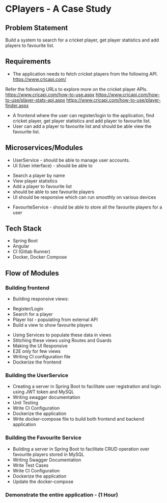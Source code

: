 # CPlayers - A Case Study

## Problem Statement

Build a system to search for a cricket player, get player statistics and add players to favourite list.

## Requirements

- The application needs to fetch cricket players from the following API.
https://www.cricapi.com/

Refer the following URLs to explore more on the cricket player APIs.
https://www.cricapi.com/how-to-use.aspx
https://www.cricapi.com/how-to-use/player-stats-api.aspx
https://www.cricapi.com/how-to-use/player-finder.aspx

- A frontend where the user can register/login to the application, find cricket player, get player statistics and add player to favourite list.
- User can add a player to favourite list and should be able view the favourite list.

## Microservices/Modules
- UserService - should be able to manage user accounts.
- UI (User interface) -  should be able to
* Search a player by name
* View player statistics
* Add a player to favourite list
* should be able to see favourite players
* UI should be responsive which can run smoothly on various devices 
- FavouriteService - should be able to store all the favourite players for a user

## Tech Stack
- Spring Boot
- Angular
- CI (Gitlab Runner)
- Docker, Docker Compose

## Flow of Modules

### Building frontend
- Building responsive views: 
* Register/Login
* Search for a player
* Player list - populating from external API
* Build a view to show favourite players
- Using Services to populate these data in views
- Stitching these views using Routes and Guards
- Making the UI Responsive
- E2E only for few views
- Writing CI configuration file
- Dockerize the frontend

### Building the UserService
- Creating a server in Spring Boot to facilitate user registration and login using JWT token and MySQL 
- Writing swagger documentation
- Unit Testing 
- Write CI Configuration
- Dockerize the application
- Write docker-compose file to build both frontend and backend application

### Building the Favourite Service 
- Building a server in Spring Boot to facilitate CRUD operation over favourite players stored in MySQL
- Writing Swagger Documentation
- Write Test Cases
- Write CI Configuration 
- Dockerize the application
- Update the docker-compose

### Demonstrate the entire application - (1 Hour)

